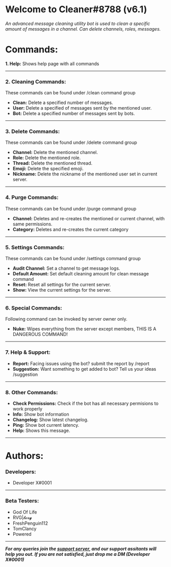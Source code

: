 # **Welcome to Cleaner#8788 (v6.1)**
*An advanced message cleaning utility bot is used to clean a specific amount of messages in a channel. Can delete channels, roles, messages.*

# **Commands:**
**1. Help:** Shows help page with all commands

------------


### **2. Cleaning Commands:**
These commands can be found under /clean command group
- **Clean:** Delete a specified number of messages.
- **User:** Delete a specified of messages sent by the mentioned user.
- **Bot:** Delete a specified number of messages sent by bots.

------------


### **3. Delete Commands:**
These commands can be found under /delete command group
- **Channel:** Delete the mentioned channel.
- **Role:** Delete the mentioned role.
- **Thread:** Delete the mentioned thread.
- **Emoji:** Delete the specified emoji.
- **Nickname:** Delete the nickname of the mentioned user set in current server.

------------


### **4. Purge Commands:**
These commands can be found under /purge command group
- **Channel:** Deletes and re-creates the mentioned or current channel, with same permissions.
- **Category:** Deletes and re-creates the current category

------------


### **5. Settings Commands:**
These commands can be found under /settings command group
- **Audit Channel:** Set a channel to get message logs.
- **Default Amount:** Set default cleaning amount for clean message command
- **Reset:** Reset all settings for the current server.
- **Show:** View the current settings for the server.

------------


### **6. Special Commands:**
Following command can be invoked by server owner only.
- **Nuke:** Wipes everything from the server except members, THIS IS A DANGEROUS COMMAND!

------------


### **7. Help & Support:**
- **Report:** Facing issues using the bot? submit the report by /report
- **Suggestion:** Want something to get added to bot? Tell us your ideas /suggestion

------------


### **8. Other Commands:**
- **Check Permissions:** Check if the bot has all necessary permisions to work properly
- **Info:** Show bot information
- **Changelog:** Show latest changelog.
- **Ping:** Show bot current latency.
- **Help:** Shows this message.

------------


# **Authors:**
### **Developers:**
- Developer X#0001
------------
### **Beta Testers:**
- God Of Life
- RVG|𝓵𝓸𝓻𝔂
- FreshPenguin112
- TomClancy
- Powered
------------
***For any queries join the [support server](https://discord.gg/vfsBUqZNdr "support server"), and our support assitants will help you out. If you are not satisfied, just drop me a DM (Developer X#0001)***
